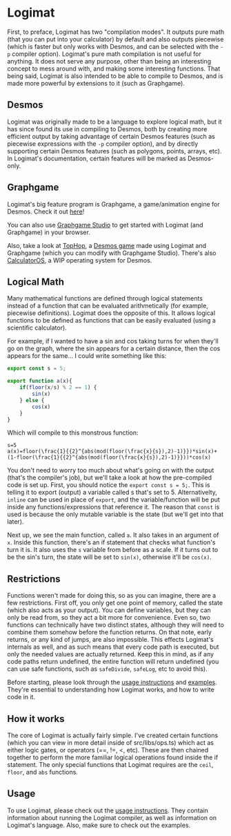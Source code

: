 # Logimat

First, to preface, Logimat has two "compilation modes". It outputs pure math (that you can put into your calculator) by
default and also outputs piecewise (which is faster but only works with Desmos, and can be selected with the `-p`
compiler option). Logimat's pure math compilation is not useful for anything. It does not serve any purpose, other than
being an interesting concept to mess around with, and making some interesting functions. That being said, Logimat is
also intended to be able to compile to Desmos, and is made more powerful by extensions to it (such as Graphgame).

## Desmos

Logimat was originally made to be a language to explore logical math, but it has since found its use in compiling to
Desmos, both by creating more efficient output by taking advantage of certain Desmos features (such as piecewise
expressions with the `-p` compiler option), and by directly supporting certain Desmos features (such as polygons,
points, arrays, etc). In Logimat's documentation, certain features will be marked as Desmos-only.

## Graphgame

Logimat's big feature program is Graphgame, a game/animation engine for Desmos. Check it
out [here](https://github.com/uellenberg/Graphgame.git)!

You can also use [Graphgame Studio](https://graphgame.js.org) to get started with Logimat (and Graphgame) in your browser.

Also, take a look at [TopHop](https://github.com/uellenberg/TopHop.git), a [Desmos game](https://www.desmos.com/art#17;iqhtp7solc) made using Logimat and Graphgame
(which you can modify with Graphgame Studio). There's also [CalculatorOS](https://github.com/uellenberg/CalculatorOS), a WIP operating system for Desmos.

## Logical Math

Many mathematical functions are defined through logical statements instead of a function that can be evaluated
arithmetically (for example, piecewise definitions). Logimat does the opposite of this. It allows logical functions to
be defined as functions that can be easily evaluated (using a scientific calculator).

For example, if I wanted to have a sin and cos taking turns for when they'll go on the graph, where the sin appears for
a certain distance, then the cos appears for the same... I could write something like this:

```ts
export const s = 5;

export function a(x){
    if(floor(x/s) % 2 == 1) {
        sin(x)
    } else {
        cos(x)
    }
}
```

Which will compile to this monstrous function:

```
s=5
a(x)=floor(\frac{1}{{2}^{abs(mod(floor(\frac{x}{s}),2)-1)}})*sin(x)+(1-floor(\frac{1}{{2}^{abs(mod(floor(\frac{x}{s}),2)-1)}}))*cos(x)
```

You don't need to worry too much about what's going on with the output (that's the compiler's job), but we'll take a
look at how the pre-compiled code is set up.
First, you should notice the `export const s = 5;`. This is telling it to export (output) a variable called s that's set
to 5. Alternativelty, `inline` can be used in place of `export`, and the variable/function will be put inside any
functions/expressions that reference it. The reason that `const` is used is because the only mutable variable is the
state (but we'll get into that later).

Next up, we see the main function, called `a`. It also takes in an argument of `x`. Inside this function, there's an if
statement that checks what function's turn it is. It also uses the `s` variable from before as a scale. If it turns out
to be the sin's turn, the state will be set to `sin(x)`, otherwise it'll be `cos(x)`.

## Restrictions

Functions weren't made for doing this, so as you can imagine, there are a few restrictions. First off, you only get one
point of memory, called the state (which also acts as your output). You can define variables, but they can only be read
from, so they act a bit more for convenience. Even so, two functions can technically have two distinct states, although
they will need to combine them somehow before the function returns. On that note, early returns, or any kind of jumps,
are also impossible. This effects Logimat's internals as well, and as such means that every code path is executed, but
only the needed values are actually returned. Keep this in mind, as if any code paths return undefined, the entire
function will return undefined (you can use safe functions, such as `safeDivide`, `safeLog`, etc to avoid this).

Before starting, please look through the [usage instructions](docs/USAGE.md) and [examples](examples/).
They're essential to understanding how Logimat works, and how to write code in it.

## How it works

The core of Logimat is actually fairly simple. I've created certain functions (which you can view in more detail inside
of src/libs/ops.ts) which act as either logic gates, or operators (==, !=, <, etc). These are then chained together to
perform the more familiar logical operations found inside the if statement. The only special functions that Logimat
requires are the `ceil`, `floor`, and `abs` functions.

## Usage

To use Logimat, please check out the [usage instructions](docs/USAGE.md). They contain information about running the
Logimat compiler, as well as information on Logimat's language. Also, make sure to check out the examples.
